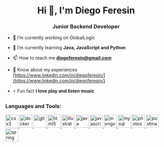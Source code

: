 <h1 align="center">Hi 👋, I'm Diego Feresin</h1>
<h3 align="center">Junior Backend Developer</h3>

- 🔭 I’m currently working on GlobalLogic

- 🌱 I’m currently learning **Java, JavaScript and Python**

- 📫 How to reach me **diegoferesin@gmail.com**

- 📄 Know about my experiences [https://www.linkedin.com/in/diegoferesin/](https://www.linkedin.com/in/diegoferesin/)

- ⚡ Fun fact **I love play and listen music**

<h3 align="left">Languages and Tools:</h3>
<p align="left"> 
	<a href="https://www.w3schools.com/css/" target="_blank"> 
		<img src="https://devicons.github.io/devicon/devicon.git/icons/css3/css3-original-wordmark.svg" alt="css3" width="40" height="40"/> 
	</a> 
	<a href="https://www.docker.com/" target="_blank"> 
		<img src="https://devicons.github.io/devicon/devicon.git/icons/docker/docker-original-wordmark.svg" alt="docker" width="40" height="40"/> 
	</a> 
	<a href="https://git-scm.com/" target="_blank"> 
		<img src="https://www.vectorlogo.zone/logos/git-scm/git-scm-icon.svg" alt="git" width="40" height="40"/> 
	</a> 
	<a href="https://www.w3.org/html/" target="_blank"> 
		<img src="https://devicons.github.io/devicon/devicon.git/icons/html5/html5-original-wordmark.svg" alt="html5" width="40" height="40"/> 
	</a> 
	<a href="https://www.adobe.com/in/products/illustrator.html" target="_blank"> 
		<img src="https://www.vectorlogo.zone/logos/adobe_illustrator/adobe_illustrator-icon.svg" alt="illustrator" width="40" height="40"/> 
	</a> 
	<a href="https://www.java.com" target="_blank"> 
		<img src="https://devicons.github.io/devicon/devicon.git/icons/java/java-original-wordmark.svg" alt="java" width="40" height="40"/> 
	</a> 
	<a href="https://developer.mozilla.org/en-US/docs/Web/JavaScript" target="_blank"> 
		<img src="https://devicons.github.io/devicon/devicon.git/icons/javascript/javascript-original.svg" alt="javascript" width="40" height="40"/> 
	</a> 
	<a href="https://www.mongodb.com/" target="_blank"> 
		<img src="https://devicons.github.io/devicon/devicon.git/icons/mongodb/mongodb-original-wordmark.svg" alt="mongodb" width="40" height="40"/> 
	</a> 
	<a href="https://www.mysql.com/" target="_blank"> 
		<img src="https://devicons.github.io/devicon/devicon.git/icons/mysql/mysql-original-wordmark.svg" alt="mysql" width="40" height="40"/> 
	</a> 
	<a href="https://www.photoshop.com/en" target="_blank"> 
		<img src="https://devicons.github.io/devicon/devicon.git/icons/photoshop/photoshop-plain.svg" alt="photoshop" width="40" height="40"/> 
	</a> 
	<a href="https://postman.com" target="_blank"> 
		<img src="https://www.vectorlogo.zone/logos/getpostman/getpostman-icon.svg" alt="postman" width="40" height="40"/> 
	</a> 
	<a href="https://spring.io/" target="_blank"> 
		<img src="https://www.vectorlogo.zone/logos/springio/springio-icon.svg" alt="spring" width="40" height="40"/> 
	</a> 
</p>

